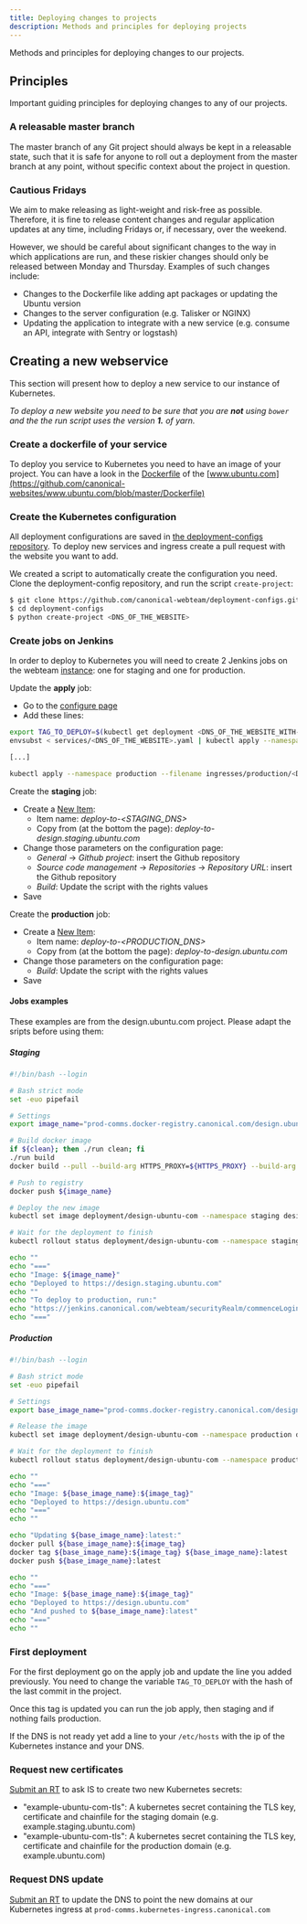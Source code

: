 ```yaml
---
title: Deploying changes to projects
description: Methods and principles for deploying projects
---
```


Methods and principles for deploying changes to our projects.

## Principles

Important guiding principles for deploying changes to any of our projects.

### A releasable master branch

The master branch of any Git project should always be kept in a releasable state, such that it is safe for anyone to roll out a deployment from the master branch at any point, without specific context about the project in question.

### Cautious Fridays

We aim to make releasing as light-weight and risk-free as possible. Therefore, it is fine to release content changes and regular application updates at any time, including Fridays or, if necessary, over the weekend.

However, we should be careful about significant changes to the way in which applications are run, and these riskier changes should only be released between Monday and Thursday. Examples of such changes include:

- Changes to the Dockerfile like adding apt packages or updating the Ubuntu version
- Changes to the server configuration (e.g. Talisker or NGINX)
- Updating the application to integrate with a new service (e.g. consume an API, integrate with Sentry or logstash)

## Creating a new webservice

This section will present how to deploy a new service to our instance of Kubernetes.

*To deploy a new website you need to be sure that you are **not** using `bower` and the the run script uses the version **1.** of yarn.*

### Create a dockerfile of your service

To deploy you service to Kubernetes you need to have an image of your project. You can have a look in the [Dockerfile](https://docs.docker.com/engine/reference/builder/) of the [www.ubuntu.com](https://github.com/canonical-websites/www.ubuntu.com/blob/master/Dockerfile)

### Create the Kubernetes configuration

All deployment configurations are saved in [the deployment-configs repository](https://github.com/canonical-webteam/deployment-configs/). To deploy new services and ingress create a pull request with the website you want to add.

We created a script to automatically create the configuration you need. Clone the deployment-config repository, and run the script `create-project`:

```bash
$ git clone https://github.com/canonical-webteam/deployment-configs.git
$ cd deployment-configs
$ python create-project <DNS_OF_THE_WEBSITE>
```

### Create jobs on Jenkins

In order to deploy to Kubernetes you will need to create 2 Jenkins jobs on the webteam [instance](https://jenkins.canonical.com/webteam/): one for staging and one for production.

Update the **apply** job:
* Go to the [configure page](https://jenkins.canonical.com/webteam/job/apply-production-deployment-configs/configure)
* Add these lines:
```bash
export TAG_TO_DEPLOY=$(kubectl get deployment <DNS_OF_THE_WEBSITE_WITH-DASHES> --namespace production --output jsonpath="{.spec.template.spec.containers[*].image}" | grep -P -o '(?<=:)[^:]*$')
envsubst < services/<DNS_OF_THE_WEBSITE>.yaml | kubectl apply --namespace production --filename -

[...]

kubectl apply --namespace production --filename ingresses/production/<DNS_OF_THE_WEBSITE>.yaml
```

Create the **staging** job:

 * Create a [New Item](https://jenkins.canonical.com/webteam/view/all/newJob):
   * Item name: *deploy-to-<STAGING_DNS>*
   * Copy from (at the bottom the page): *deploy-to-design.staging.ubuntu.com*
 * Change those parameters on the configuration page:
   * *General* -> *Github project*: insert the Github repository
   * *Source code management* -> *Repositories* -> *Repository URL*: insert the Github repository
   * *Build*: Update the script with the rights values
 * Save

Create the **production** job:

 * Create a [New Item](https://jenkins.canonical.com/webteam/view/all/newJob):
   * Item name: *deploy-to-<PRODUCTION_DNS>*
   * Copy from (at the bottom the page): *deploy-to-design.ubuntu.com*
 * Change those parameters on the configuration page:
   * *Build*: Update the script with the rights values
 * Save

#### Jobs examples

These examples are from the design.ubuntu.com project. Please adapt the sripts before using them:

##### Staging

```bash
#!/bin/bash --login

# Bash strict mode
set -euo pipefail

# Settings
export image_name="prod-comms.docker-registry.canonical.com/design.ubuntu.com:${GIT_COMMIT}"

# Build docker image
if ${clean}; then ./run clean; fi
./run build
docker build --pull --build-arg HTTPS_PROXY=${HTTPS_PROXY} --build-arg COMMIT_ID=${GIT_COMMIT} --tag ${image_name} .

# Push to registry
docker push ${image_name}

# Deploy the new image
kubectl set image deployment/design-ubuntu-com --namespace staging design-ubuntu-com=${image_name}

# Wait for the deployment to finish
kubectl rollout status deployment/design-ubuntu-com --namespace staging --watch

echo ""
echo "==="
echo "Image: ${image_name}"
echo "Deployed to https://design.staging.ubuntu.com"
echo ""
echo "To deploy to production, run:"
echo "https://jenkins.canonical.com/webteam/securityRealm/commenceLogin?from=%2Fwebteam%2Fjob%2Fdeploy-to-design.ubuntu.com%2Fparambuild%2F%3Fimage_tag%3D${GIT_COMMIT}"
echo "==="
```

##### Production

```bash
#!/bin/bash --login

# Bash strict mode
set -euo pipefail

# Settings
export base_image_name="prod-comms.docker-registry.canonical.com/design.ubuntu.com"

# Release the image
kubectl set image deployment/design-ubuntu-com --namespace production design-ubuntu-com=${base_image_name}:${image_tag}

# Wait for the deployment to finish
kubectl rollout status deployment/design-ubuntu-com --namespace production --watch

echo ""
echo "==="
echo "Image: ${base_image_name}:${image_tag}"
echo "Deployed to https://design.ubuntu.com"
echo "==="
echo ""

echo "Updating ${base_image_name}:latest:"
docker pull ${base_image_name}:${image_tag}
docker tag ${base_image_name}:${image_tag} ${base_image_name}:latest
docker push ${base_image_name}:latest

echo ""
echo "==="
echo "Image: ${base_image_name}:${image_tag}"
echo "Deployed to https://design.ubuntu.com"
echo "And pushed to ${base_image_name}:latest"
echo "==="
echo ""
```

### First deployment

For the first deployment go on the apply job and update the line you added previously. You need to change the variable `TAG_TO_DEPLOY` with the hash of the last commit in the project. 

Once this tag is updated you can run the job apply, then staging and if nothing fails production.

If the DNS is not ready yet add a line to your `/etc/hosts` with the ip of the Kubernetes instance and your DNS.

### Request new certificates

[Submit an RT](https://wiki.canonical.com/ProductStrategyTeam/WebDevelopment/CreatingRTs) to ask IS to create two new Kubernetes secrets:

- "example-ubuntu-com-tls": A kubernetes secret containing the TLS key, certificate and chainfile for the staging domain (e.g. example.staging.ubuntu.com)
- "example-ubuntu-com-tls": A kubernetes secret containing the TLS key, certificate and chainfile for the production domain (e.g. example.ubuntu.com)

### Request DNS update

[Submit an RT](https://wiki.canonical.com/ProductStrategyTeam/WebDevelopment/CreatingRTs) to update the DNS to point the new domains at our Kubernetes ingress at `prod-comms.kubernetes-ingress.canonical.com`
